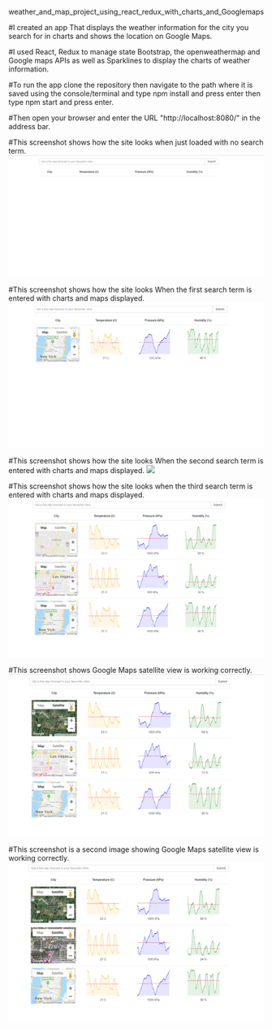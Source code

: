 weather_and_map_project_using_react_redux_with_charts_and_Googlemaps

#I created an app That displays the weather information for the city you search for in charts and shows the location on Google Maps. 

#I used React, Redux to manage state Bootstrap, the openweathermap and Google maps APIs as well as Sparklines to display the charts of weather information.

#To run the app clone the repository then navigate to the path where it is saved using the console/terminal and type npm install and press enter then type npm start and press enter.

#Then open your browser and enter the URL "http://localhost:8080/" in the address bar.

#This screenshot shows how the site looks when just loaded with no search term.
<img src="images/screenshot before search term has been entered.png">

#This screenshot shows how the site looks When the first search term is entered with charts and maps displayed.
<img src="images/screenshot when New York was entered as a search term.png">

#This screenshot shows how the site looks When the second search term is entered with charts and maps displayed.
<img src="images/screenshot when 2nd search term is entered Las Vegas">

#This screenshot shows how the site looks when the third search term is entered with charts and maps displayed.
<img src="images/screenshot when 3rd search term was entered California.png">

#This screenshot shows Google Maps satellite view is working correctly.
<img src="images/screenshot showing satellite view is working on maps.png">

#This screenshot is a second image showing Google Maps satellite view is working correctly.
<img src="images/2nd screenshot showing satellite view working in maps.png">